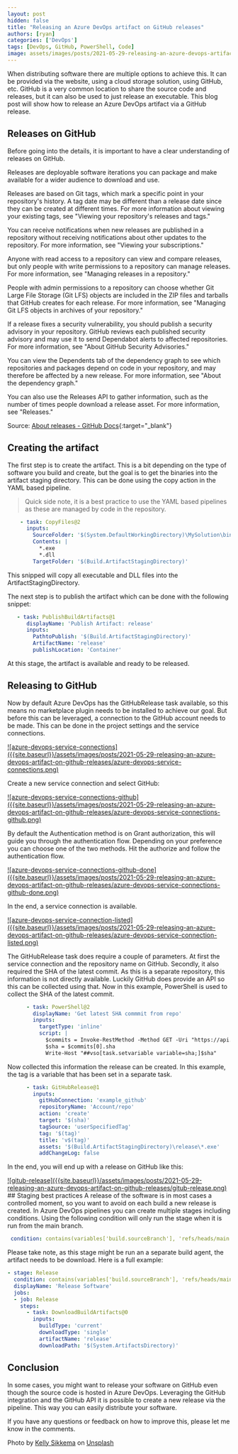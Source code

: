 ```yaml
---
layout: post
hidden: false
title: "Releasing an Azure DevOps artifact on GitHub releases"
authors: [ryan]
categories: ['DevOps']
tags: [DevOps, GitHub, PowerShell, Code]
image: assets/images/posts/2021-05-29-releasing-an-azure-devops-artifact-on-github-releases/releasing-an-azure-devops -artifact-on-github-releases-feature-image.png
---
```

When distributing software there are multiple options to achieve this. It can be provided via the website, using a cloud storage solution, using GitHub, etc. GitHub is a very common location to share the source code and releases, but it can also be used to just release an executable. This blog post will show how to release an Azure DevOps artifact via a GitHub release.

## Releases on GitHub
Before going into the details, it is important to have a clear understanding of releases on GitHub. 

Releases are deployable software iterations you can package and make available for a wider audience to download and use.

Releases are based on Git tags, which mark a specific point in your repository's history. A tag date may be different than a release date since they can be created at different times. For more information about viewing your existing tags, see "Viewing your repository's releases and tags."

You can receive notifications when new releases are published in a repository without receiving notifications about other updates to the repository. For more information, see "Viewing your subscriptions."

Anyone with read access to a repository can view and compare releases, but only people with write permissions to a repository can manage releases. For more information, see "Managing releases in a repository."

People with admin permissions to a repository can choose whether Git Large File Storage (Git LFS) objects are included in the ZIP files and tarballs that GitHub creates for each release. For more information, see "Managing Git LFS objects in archives of your repository."

If a release fixes a security vulnerability, you should publish a security advisory in your repository. GitHub reviews each published security advisory and may use it to send Dependabot alerts to affected repositories. For more information, see "About GitHub Security Advisories."

You can view the Dependents tab of the dependency graph to see which repositories and packages depend on code in your repository, and may therefore be affected by a new release. For more information, see "About the dependency graph."

You can also use the Releases API to gather information, such as the number of times people download a release asset. For more information, see "Releases."

Source: [About releases - GitHub Docs](https://docs.github.com/en/github/administering-a-repository/about-releases){:target="_blank"}

## Creating the artifact
The first step is to create the artifact. This is a bit depending on the type of software you build and create, but the goal is to get the binaries into the artifact staging directory. This can be done using the copy action in the YAML based pipeline.

> Quick side note, it is a best practice to use the YAML based pipelines as these are managed by code in the repository.

``` yaml
    - task: CopyFiles@2
      inputs:
        SourceFolder: '$(System.DefaultWorkingDirectory)\MySolution\bin\$(BuildConfiguration)\'
        Contents: |
          *.exe
          *.dll
        TargetFolder: '$(Build.ArtifactStagingDirectory)'
```
This snipped will copy all executable and DLL files into the ArtifactStagingDirectory.

The next step is to publish the artifact which can be done with the following snippet:
``` YAML
   - task: PublishBuildArtifacts@1
      displayName: 'Publish Artifact: release'
      inputs:
        PathtoPublish: '$(Build.ArtifactStagingDirectory)'
        ArtifactName: 'release'
        publishLocation: 'Container'
```
At this stage, the artifact is available and ready to be released.
## Releasing to GitHub
Now by default Azure DevOps has the GitHubRelease task available, so this means no marketplace plugin needs to be installed to achieve our goal.
But before this can be leveraged, a connection to the GitHub account needs to be made. This can be done in the project settings and the service connections.

<a href="{{site.baseurl}}/assets/images/posts2021-05-29-releasing-an-azure-devops-artifact-on-github-releases/azure-devops-service-connections.png" data-lightbox="azure-devops-service-connections">
![azure-devops-service-connections]({{site.baseurl}}/assets/images/posts/2021-05-29-releasing-an-azure-devops-artifact-on-github-releases/azure-devops-service-connections.png)
</a>

Create a new service connection and select GitHub:

<a href="{{site.baseurl}}/assets/images/posts2021-05-29-releasing-an-azure-devops-artifact-on-github-releases/azure-devops-service-connections-github.png" data-lightbox="azure-devops-service-connections-github">
![azure-devops-service-connections-github]({{site.baseurl}}/assets/images/posts/2021-05-29-releasing-an-azure-devops-artifact-on-github-releases/azure-devops-service-connections-github.png)
</a>

By default the Authentication method is on Grant authorization, this will guide you through the authentication flow. Depending on your preference you can choose one of the two methods.
Hit the authorize and follow the authentication flow.

<a href="{{site.baseurl}}/assets/images/posts2021-05-29-releasing-an-azure-devops-artifact-on-github-releases/azure-devops-service-connections-github-done.png" data-lightbox="azure-devops-service-connections-github-done">
![azure-devops-service-connections-github-done]({{site.baseurl}}/assets/images/posts/2021-05-29-releasing-an-azure-devops-artifact-on-github-releases/azure-devops-service-connections-github-done.png)
</a>

In the end, a service connection is available.

<a href="{{site.baseurl}}/assets/images/posts2021-05-29-releasing-an-azure-devops-artifact-on-github-releases/azure-devops-service-connection-listed.png" data-lightbox="azure-devops-service-connection-listed">
![azure-devops-service-connection-listed]({{site.baseurl}}/assets/images/posts/2021-05-29-releasing-an-azure-devops-artifact-on-github-releases/azure-devops-service-connection-listed.png)
</a>

The GitHubRelease task does require a couple of parameters. At first the service connection and the repository name on GitHub. Secondly, it also required the SHA of the latest commit. As this is a separate repository, this information is not directly available. Luckily GitHub does provide an API so this can be collected using that. Now in this example, PowerShell is used to collect the SHA of the latest commit.

``` YAML
      - task: PowerShell@2
        displayName: 'Get latest SHA commmit from repo'  
        inputs:
          targetType: 'inline'
          script: |
            $commits = Invoke-RestMethod -Method GET -Uri "https://api.github.com/repos/Account/repo/commits"
            $sha = $commits[0].sha
            Write-Host "##vso[task.setvariable variable=sha;]$sha"
```
Now collected this information the release can be created. In this example, the tag is a variable that has been set in a separate task.

``` YAML
      - task: GitHubRelease@1
        inputs:
          gitHubConnection: 'example_github'
          repositoryName: 'Account/repo'
          action: 'create'
          target: '$(sha)'
          tagSource: 'userSpecifiedTag'
          tag: '$(tag)'
          title: 'v$(tag)'
          assets: '$(Build.ArtifactStagingDirectory)\release\*.exe'
          addChangeLog: false
```
In the end, you will end up with a release on GitHub like this:

<a href="{{site.baseurl}}/assets/images/posts2021-05-29-releasing-an-azure-devops-artifact-on-github-releases/gitub-release.png" data-lightbox="gitub-release">
![gitub-release]({{site.baseurl}}/assets/images/posts/2021-05-29-releasing-an-azure-devops-artifact-on-github-releases/gitub-release.png)
</a>
## Staging best practices
A release of the software is in most cases a controlled moment, so you want to avoid on each build a new release is created. In Azure DevOps pipelines you can create multiple stages including conditions. Using the following condition will only run the stage when it is run from the main branch. 

``` YAML
 condition: contains(variables['build.sourceBranch'], 'refs/heads/main') 
```

Please take note, as this stage might be run an a separate build agent, the artifact needs to be download. Here is a full example:

``` YAML
- stage: Release
  condition: contains(variables['build.sourceBranch'], 'refs/heads/main')
  displayName: 'Release Software'  
  jobs:
  - job: Release
    steps:
      - task: DownloadBuildArtifacts@0
        inputs:
          buildType: 'current'
          downloadType: 'single'
          artifactName: 'release'
          downloadPath: '$(System.ArtifactsDirectory)'
```
## Conclusion
In some cases, you might want to release your software on GitHub even though the source code is hosted in Azure DevOps. Leveraging the GitHub integration and the GitHub API it is possible to create a new release via the pipeline. This way you can easily distribute your software.

If you have any questions or feedback on how to improve this, please let me know in the comments.

Photo by <a href="https://unsplash.com/@kellysikkema?utm_source=unsplash&utm_medium=referral&utm_content=creditCopyText">Kelly Sikkema</a> on <a href="https://unsplash.com/s/photos/delivery?utm_source=unsplash&utm_medium=referral&utm_content=creditCopyText">Unsplash</a>
  